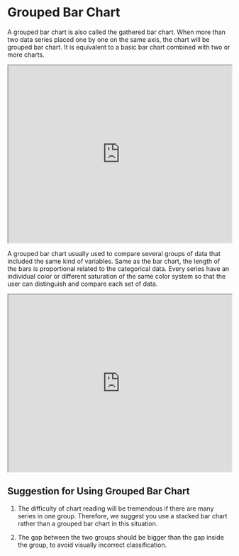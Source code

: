 # Grouped Bar Chart

A grouped bar chart is also called the gathered bar chart. When more than two data series placed one by one on the same axis, the chart will be grouped bar chart. It is equivalent to a basic bar chart combined with two or more charts.

<iframe max-width="830" width="100%" height="400" 
src="https://gallery.echartsjs.com/view-lite.html?cid=xr13FAH54f&v=1">
</iframe>

A grouped bar chart usually used to compare several groups of data that included the same kind of variables. Same as the bar chart, the length of the bars is proportional related to the categorical data. Every series have an individual color or different saturation of the same color system so that the user can distinguish and compare each set of data.

<iframe max-width="830" width="100%" height="400" 
 src="https://gallery.echartsjs.com/view-lite.html?cid=xry8WsXdOW&v=3">
</iframe>


## Suggestion for Using Grouped Bar Chart

1. The difficulty of chart reading will be tremendous if there are many series in one group. Therefore, we suggest you use a stacked bar chart rather than a grouped bar chart in this situation.

2. The gap between the two groups should be bigger than the gap inside the group, to avoid visually incorrect classification.